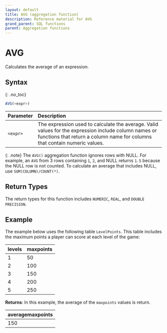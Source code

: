```yaml
---
layout: default
title: AVG (aggregation function)
description: Reference material for AVG
grand_parent: SQL functions
parent: Aggregation functions
---
```



# AVG

Calculates the average of an expression.

## Syntax
{: .no_toc}

```sql
AVG(<expr>)
```

| Parameter | Description                                                                                                                                                                        |
| :---------| :----------------------------------------------------------------------------------------------------------------------------------------------------------------------------------|
| `<expr>`  | The expression used to calculate the average. Valid values for the expression include column names or functions that return a column name for columns that contain numeric values. |

{: .note}
The `AVG()` aggregation function ignores rows with NULL. For example, an `AVG` from 3 rows containing `1`, `2`, and NULL returns `1.5` because the NULL row is not counted. To calculate an average that includes NULL, use `SUM(COLUMN)/COUNT(*)`.

## Return Types
The return types for this function includes `NUMERIC`, `REAL`, and `DOUBLE PRECISION`. 

## Example

The example below uses the following table `LevelPoints`. This table includes the maximum points a player can score at each level of the game:

| levels   | maxpoints |
| :--------| :---------|
| 1        | 50        |
| 2        | 100       |
| 3        | 150       |
| 4        | 200       |
| 5        | 250       |

**Returns**:
In this example, the average of the `maxpoints` values is return. 

<!-- SELECT AVG(maxpoints) AS AverageMaxPoints FROM levels; -->
| averagemaxpoints | 
| :----------------| 
| 150              |

